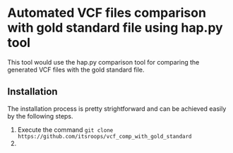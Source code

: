 # Automated VCF files comparison with gold standard file using hap.py tool
This tool would use the hap.py comparison tool for comparing the generated VCF files with the gold standard file. 

## Installation
The installation process is pretty strightforward and can be achieved easily by the following steps.
1. Execute the command `git clone https://github.com/itsroops/vcf_comp_with_gold_standard`
2. 
